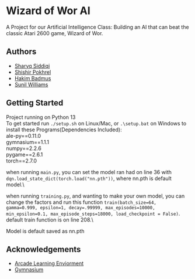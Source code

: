 
# Wizard of Wor AI

A Project for our Artificial Intelligence Class: Building an AI that can beat the classic Atari 2600 game, Wizard of Wor.


## Authors

- [Sharyq Siddiqi](https://www.github.com/ryqshaw)
- [Shishir Pokhrel](https://www.github.com/pokhrel-sh)
- [Hakim Badmus](https://www.github.com/Hbadmus)
- [Sunil Williams](https://github.com/sunilwilliams4)

## Getting Started

Project running on Python 13\
To get started run `./setup.sh` on Linux/Mac, or `.\setup.bat` on Windows to install these Programs(Dependencies Included):\
ale-py==0.11.0\
gymnasium==1.1.1\
numpy==2.2.6\
pygame==2.6.1\
torch==2.7.0

when running `main.py`, you can set the model ran had on line 36 with `dqn.load_state_dict(torch.load("nn.pth"))`, where nn.pth is default model.\

when running `training.py`, and wanting to make your own model, you can change the factors and run this function `train(batch_size=64, gamma=0.999, epsilon=1, decay=.99999, max_episodes=10000, min_epsilon=0.1, max_episode_steps=18000, load_checkpoint = False)`. default train function is on line 208.\

Model is default saved as nn.pth

## Acknowledgements

 - [Arcade Learning Enviorment](https://ale.farama.org/)
 - [Gymnasium](https://gymnasium.farama.org/)
